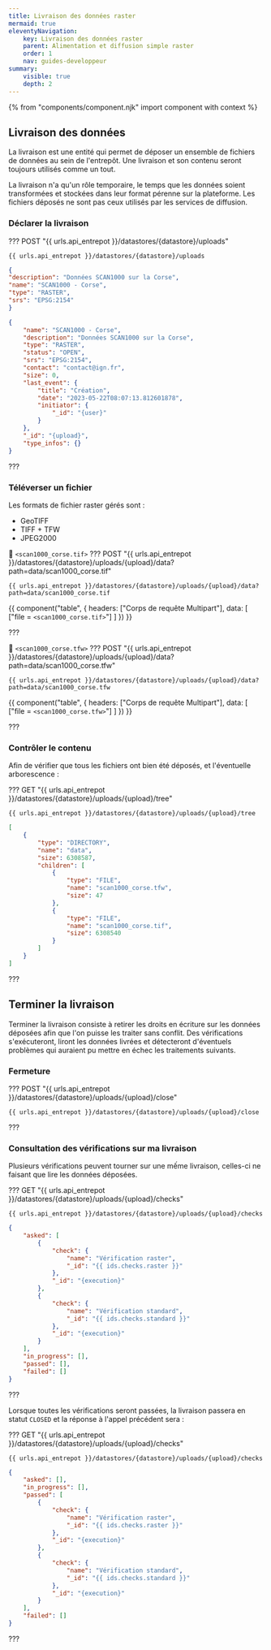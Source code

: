```yaml
---
title: Livraison des données raster
mermaid: true
eleventyNavigation:
    key: Livraison des données raster
    parent: Alimentation et diffusion simple raster
    order: 1
    nav: guides-developpeur
summary:
    visible: true
    depth: 2
---
```


{% from "components/component.njk" import component with context %}

## Livraison des données

La livraison est une entité qui permet de déposer un ensemble de fichiers de données au sein de l'entrepôt. Une livraison et son contenu seront toujours utilisés comme un tout.

La livraison n'a qu'un rôle temporaire, le temps que les données soient transformées et stockées dans leur format pérenne sur la plateforme. Les fichiers déposés ne sont pas ceux utilisés par les services de diffusion.

### Déclarer la livraison

??? POST "{{ urls.api_entrepot }}/datastores/{datastore}/uploads"

``` title="Contenu" 
{{ urls.api_entrepot }}/datastores/{datastore}/uploads
```

```json
{
"description": "Données SCAN1000 sur la Corse",
"name": "SCAN1000 - Corse",
"type": "RASTER",
"srs": "EPSG:2154"
}
```


```json
{
    "name": "SCAN1000 - Corse",
    "description": "Données SCAN1000 sur la Corse",
    "type": "RASTER",
    "status": "OPEN",
    "srs": "EPSG:2154",
    "contact": "contact@ign.fr",
    "size": 0,
    "last_event": {
        "title": "Création",
        "date": "2023-05-22T08:07:13.812601878",
        "initiator": {
            "_id": "{user}"
        }
    },
    "_id": "{upload}",
    "type_infos": {}
}
```
???
<br>

### Téléverser un fichier

Les formats de fichier raster gérés sont :

* GeoTIFF
* TIFF + TFW
* JPEG2000

📄 `<scan1000_corse.tif>`
??? POST "{{ urls.api_entrepot }}/datastores/{datastore}/uploads/{upload}/data?path=data/scan1000_corse.tif"

``` title="Contenu" 
{{ urls.api_entrepot }}/datastores/{datastore}/uploads/{upload}/data?path=data/scan1000_corse.tif
```

{{ component("table", {
    headers: ["Corps de requête Multipart"],
    data: [
        ["file = `<scan1000_corse.tif>`"]
    ]
}) }}

???
<br>

📄 `<scan1000_corse.tfw>`
??? POST "{{ urls.api_entrepot }}/datastores/{datastore}/uploads/{upload}/data?path=data/scan1000_corse.tfw"

``` title="Contenu" 
{{ urls.api_entrepot }}/datastores/{datastore}/uploads/{upload}/data?path=data/scan1000_corse.tfw
```

{{ component("table", {
    headers: ["Corps de requête Multipart"],
    data: [
        ["file = `<scan1000_corse.tfw>`"]
    ]
}) }}

???
<br>

### Contrôler le contenu

Afin de vérifier que tous les fichiers ont bien été déposés, et l'éventuelle arborescence :

??? GET "{{ urls.api_entrepot }}/datastores/{datastore}/uploads/{upload}/tree"

``` title="Contenu" 
{{ urls.api_entrepot }}/datastores/{datastore}/uploads/{upload}/tree
```

```json
[
    {
        "type": "DIRECTORY",
        "name": "data",
        "size": 6308587,
        "children": [
            {
                "type": "FILE",
                "name": "scan1000_corse.tfw",
                "size": 47
            },
            {
                "type": "FILE",
                "name": "scan1000_corse.tif",
                "size": 6308540
            }
        ]
    }
]
```
???
<br>

## Terminer la livraison

Terminer la livraison consiste à retirer les droits en écriture sur les données déposées afin que l'on puisse les traiter sans conflit. Des vérifications s'exécuteront, liront les données livrées et détecteront d'éventuels problèmes qui auraient pu mettre en échec les traitements suivants.

### Fermeture

??? POST "{{ urls.api_entrepot }}/datastores/{datastore}/uploads/{upload}/close"
``` title="Contenu" 
{{ urls.api_entrepot }}/datastores/{datastore}/uploads/{upload}/close
```
???
<br>

### Consultation des vérifications sur ma livraison

Plusieurs vérifications peuvent tourner sur une mếme livraison, celles-ci ne faisant que lire les données déposées.

??? GET "{{ urls.api_entrepot }}/datastores/{datastore}/uploads/{upload}/checks"

``` title="Contenu" 
{{ urls.api_entrepot }}/datastores/{datastore}/uploads/{upload}/checks
```

```json
{
    "asked": [
        {
            "check": {
                "name": "Vérification raster",
                "_id": "{{ ids.checks.raster }}"
            },
            "_id": "{execution}"
        },
        {
            "check": {
                "name": "Vérification standard",
                "_id": "{{ ids.checks.standard }}"
            },
            "_id": "{execution}"
        }
    ],
    "in_progress": [],
    "passed": [],
    "failed": []
}
```
???
<br>

Lorsque toutes les vérifications seront passées, la livraison passera en statut `CLOSED` et la réponse à l'appel précédent sera :

??? GET "{{ urls.api_entrepot }}/datastores/{datastore}/uploads/{upload}/checks"

``` title="Contenu" 
{{ urls.api_entrepot }}/datastores/{datastore}/uploads/{upload}/checks
```

```json
{
    "asked": [],
    "in_progress": [],
    "passed": [
        {
            "check": {
                "name": "Vérification raster",
                "_id": "{{ ids.checks.raster }}"
            },
            "_id": "{execution}"
        },
        {
            "check": {
                "name": "Vérification standard",
                "_id": "{{ ids.checks.standard }}"
            },
            "_id": "{execution}"
        }
    ],
    "failed": []
}
```
???
<br>
